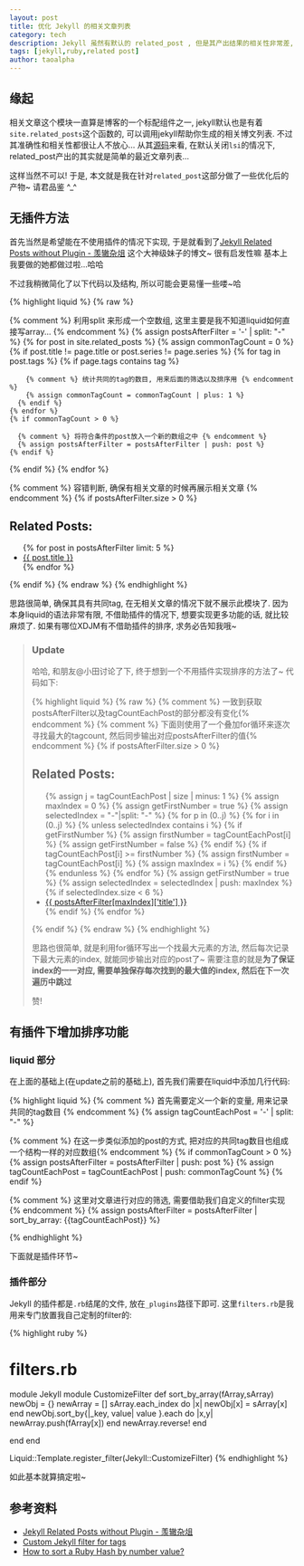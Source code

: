 ```yaml
---
layout: post
title: 优化 Jekyll 的相关文章列表 
category: tech 
description: Jekyll 虽然有默认的 related_post , 但是其产出结果的相关性非常差, 所以这里介绍以下如何优化相关文章这个模块.
tags: [jekyll,ruby,related post] 
author: taoalpha
---
```


## 缘起

相关文章这个模块一直算是博客的一个标配组件之一, jekyll默认也是有着`site.related_posts`这个函数的, 可以调用jekyll帮助你生成的相关博文列表. 不过其准确性和相关性都很让人不放心... 从其[源码](https://github.com/jekyll/jekyll/blob/master/lib/jekyll/related_posts.rb)来看, 在默认关闭`lsi`的情况下, related_post产出的其实就是简单的最近文章列表... 

这样当然不可以! 于是, 本文就是我在针对`related_post`这部分做了一些优化后的产物~ 请君品鉴 ^_^

## 无插件方法

首先当然是希望能在不使用插件的情况下实现, 于是就看到了[Jekyll Related Posts without Plugin - 羡辙杂俎](http://zhangwenli.com/blog/2014/07/15/jekyll-related-posts-without-plugin/) 这个大神级妹子的博文~ 很有启发性嘛 基本上我要做的她都做过啦...哈哈

不过我稍微简化了以下代码以及结构, 所以可能会更易懂一些喽~哈

{% highlight liquid %}
{% raw %}

{% comment %} 利用split 来形成一个空数组, 这里主要是我不知道liquid如何直接写array... {% endcomment %} 
{% assign postsAfterFilter = '-' | split: "-" %}
{% for post in site.related_posts %}
  {% assign commonTagCount = 0 %}
  {% if post.title != page.title or post.series != page.series %}
    {% for tag in post.tags %} 
      {% if page.tags contains tag %}

        {% comment %} 统计共同的tag的数目, 用来后面的筛选以及排序用 {% endcomment %} 
        {% assign commonTagCount = commonTagCount | plus: 1 %}
      {% endif %}
    {% endfor %}
    {% if commonTagCount > 0 %}

      {% comment %} 将符合条件的post放入一个新的数组之中 {% endcomment %} 
      {% assign postsAfterFilter = postsAfterFilter | push: post %}
    {% endif %}
  {% endif %}
{% endfor %}

{% comment %} 容错判断, 确保有相关文章的时候再展示相关文章 {% endcomment %} 
{% if postsAfterFilter.size > 0 %}
<div class="relatedposts">
  <h2>Related Posts:</h2>
  <ul class="article-list">
  {% for post in postsAfterFilter limit: 5 %}
    <li><a href="{{ site.baseurl }}{{ post.url }}">{{ post.title }}</a></li>
  {% endfor %}
  </ul>
</div>
{% endif %}
{% endraw %}
{% endhighlight %}

思路很简单, 确保其具有共同tag, 在无相关文章的情况下就不展示此模块了. 因为本身liquid的语法非常有限, 不借助插件的情况下, 想要实现更多功能的话, 就比较麻烦了. 如果有哪位XDJM有不借助插件的排序, 求务必告知我哦~

<blockquote class="special update" markdown=1>

### Update

哈哈, 和朋友@小田讨论了下, 终于想到一个不用插件实现排序的方法了~ 代码如下:

{% highlight liquid %}
{% raw %}
{% comment %} 一致到获取postsAfterFilter以及tagCountEachPost的部分都没有变化{% endcomment %}
{% comment %} 下面则使用了一个叠加for循环来逐次寻找最大的tagcount, 然后同步输出对应postsAfterFilter的值{% endcomment %}
{% if postsAfterFilter.size > 0 %}
<div class="relatedposts">
  <h2>Related Posts:</h2>
  <ul class="article-list">
{% assign j = tagCountEachPost | size | minus: 1 %}
{% assign maxIndex = 0 %}
{% assign getFirstNumber = true %}
{% assign selectedIndex = "-"|split: "-" %}
{% for p in (0..j) %}
  {% for i in (0..j) %}
    {% unless selectedIndex contains i %}
      {% if getFirstNumber %}
        {% assign firstNumber = tagCountEachPost[i] %}
        {% assign getFirstNumber = false %}
      {% endif %}
      {% if tagCountEachPost[i] >= firstNumber %}
        {% assign firstNumber = tagCountEachPost[i] %}
        {% assign maxIndex = i %}
      {% endif %}
    {% endunless %}
  {% endfor %}
  {% assign getFirstNumber = true %}
  {% assign selectedIndex = selectedIndex | push: maxIndex %}
  {% if selectedIndex.size < 6 %}
    <li><a href="{{ site.baseurl }}{{ postsAfterFilter[maxIndex]['url'] }}">{{ postsAfterFilter[maxIndex]['title'] }}</a></li>
  {% endif %}
{% endfor %}
</ul>
</div>
{% endif %}
{% endraw %}
{% endhighlight %}

思路也很简单, 就是利用for循环写出一个找最大元素的方法, 然后每次记录下最大元素的index, 就能同步输出对应的post了~ 需要注意的就是**为了保证index的一一对应, 需要单独保存每次找到的最大值的index, 然后在下一次遍历中跳过**

赞!
</blockquote>

## 有插件下增加排序功能

### liquid 部分

在上面的基础上(在update之前的基础上), 首先我们需要在liquid中添加几行代码:

{% highlight liquid %}
{% comment %} 首先需要定义一个新的变量, 用来记录共同的tag数目 {% endcomment %} 
{% assign tagCountEachPost = '-' | split: "-" %}

{% comment %} 在这一步类似添加的post的方式, 把对应的共同tag数目也组成一个结构一样的对应数组{% endcomment %} 
{% if commonTagCount > 0 %}
  {% assign postsAfterFilter = postsAfterFilter | push: post %}
  {% assign tagCountEachPost = tagCountEachPost | push: commonTagCount %}
{% endif %}

{% comment %} 这里对文章进行对应的筛选, 需要借助我们自定义的filter实现 {% endcomment %} 
{% assign postsAfterFilter = postsAfterFilter | sort_by_array: {{tagCountEachPost}} %}
      
{% endhighlight %}

下面就是插件环节~

### 插件部分

Jekyll 的插件都是`.rb`结尾的文件, 放在`_plugins`路径下即可. 这里`filters.rb`是我用来专门放置我自己定制的filter的:

{% highlight ruby %}
# filters.rb
module Jekyll
  module CustomizeFilter
    def sort_by_array(fArray,sArray)
      newObj = {}
      newArray = []
      sArray.each_index do |x|
        newObj[x] = sArray[x]
      end
      newObj.sort_by{|_key, value| value }.each do |x,y|
        newArray.push(fArray[x])
      end
      newArray.reverse!
    end

  end
end

Liquid::Template.register_filter(Jekyll::CustomizeFilter)
{% endhighlight %}

如此基本就算搞定啦~

## 参考资料

- [Jekyll Related Posts without Plugin - 羡辙杂俎 ](http://zhangwenli.com/blog/2014/07/15/jekyll-related-posts-without-plugin/)
- [Custom Jekyll filter for tags](http://melandri.net/Custom-Jekyll-filter-for-tags/)
- [How to sort a Ruby Hash by number value?](http://stackoverflow.com/questions/2540435/how-to-sort-a-ruby-hash-by-number-value)
